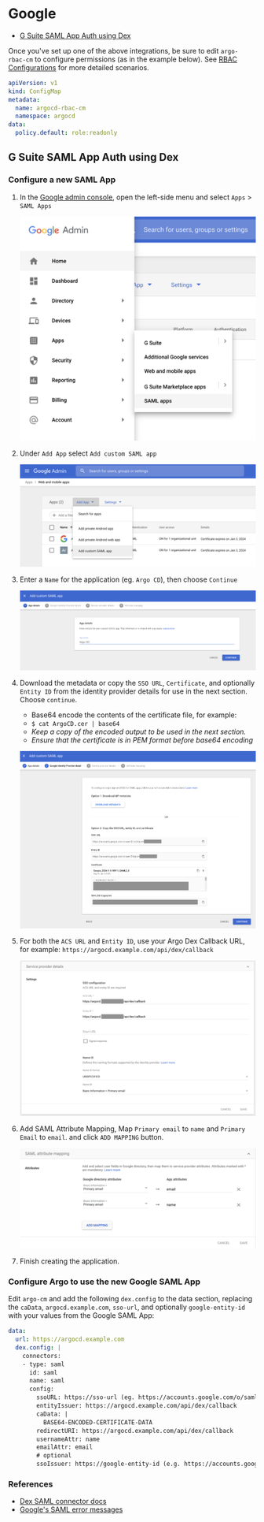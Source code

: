 # Google

* [G Suite SAML App Auth using Dex](#g-suite-saml-app-auth-using-dex)

Once you've set up one of the above integrations, be sure to edit `argo-rbac-cm` to configure permissions (as in the example below). See [RBAC Configurations](../rbac.md) for more detailed scenarios.

```yaml
apiVersion: v1
kind: ConfigMap
metadata:
  name: argocd-rbac-cm
  namespace: argocd
data:
  policy.default: role:readonly
```

## G Suite SAML App Auth using Dex

### Configure a new SAML App

1. In the [Google admin console](https://admin.google.com), open the left-side menu and select `Apps` > `SAML Apps`

    ![Google Admin Apps Menu](../../assets/google-admin-saml-apps-menu.png "Google Admin menu with the Apps / SAML Apps path selected")

2. Under `Add App` select `Add custom SAML app`

    ![Google Admin Add Custom SAML App](../../assets/google-admin-saml-add-app-menu.png "Add apps menu with add custom SAML app highlighted")

3. Enter a `Name` for the application (eg. `Argo CD`), then choose `Continue`

    ![Google Admin Apps Menu](../../assets/google-admin-saml-app-details.png "Add apps menu with add custom SAML app highlighted")

4. Download the metadata or copy the `SSO URL`, `Certificate`, and optionally `Entity ID` from the identity provider details for use in the next section. Choose `continue`.
    - Base64 encode the contents of the certificate file, for example:
    - `$ cat ArgoCD.cer | base64`
    - *Keep a copy of the encoded output to be used in the next section.*
    - *Ensure that the certificate is in PEM format before base64 encoding*

    ![Google Admin IdP Metadata](../../assets/google-admin-idp-metadata.png "A screenshot of the Google IdP metadata")

5. For both the `ACS URL` and `Entity ID`, use your Argo Dex Callback URL, for example: `https://argocd.example.com/api/dex/callback`

    ![Google Admin Service Provider Details](../../assets/google-admin-service-provider-details.png "A screenshot of the Google Service Provider Details")

6. Add SAML Attribute Mapping, Map `Primary email` to `name` and `Primary Email` to `email`. and click `ADD MAPPING` button.

    ![Google Admin SAML Attribute Mapping Details](../../assets/google-admin-saml-attribute-mapping-details.png "A screenshot of the Google Admin SAML Attribute Mapping Details")

7. Finish creating the application.

### Configure Argo to use the new Google SAML App

Edit `argo-cm` and add the following `dex.config` to the data section, replacing the `caData`, `argocd.example.com`, `sso-url`, and optionally `google-entity-id` with your values from the Google SAML App:

```yaml
data:
  url: https://argocd.example.com
  dex.config: |
    connectors:
    - type: saml
      id: saml
      name: saml
      config:
        ssoURL: https://sso-url (eg. https://accounts.google.com/o/saml2/idp?idpid=Abcde0)
        entityIssuer: https://argocd.example.com/api/dex/callback
        caData: |
          BASE64-ENCODED-CERTIFICATE-DATA
        redirectURI: https://argocd.example.com/api/dex/callback
        usernameAttr: name
        emailAttr: email
        # optional
        ssoIssuer: https://google-entity-id (e.g. https://accounts.google.com/o/saml2?idpid=Abcde0)
```

### References

- [Dex SAML connector docs](https://dexidp.io/docs/connectors/saml/)
- [Google's SAML error messages](https://support.google.com/a/answer/6301076?hl=en)
